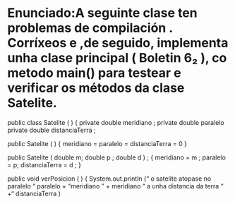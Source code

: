 # Enunciado:A seguinte clase ten problemas de compilación . Corríxeos e ,de seguido, implementa unha clase principal ( Boletin 6₂ ), co metodo main() para testear e verificar os métodos da clase Satelite.

public class Satelite ( )   {
     private double meridiano ;
     private double paralelo
     private double distanciaTerra ;

 public Satelite ( ) {
  	meridiano = paralelo = distanciaTerra = 0 
}

public Satelite ( double m; double p ; double d ) ; {
	meridiano = m ;
	paralelo = p;
	distanciaTerra = d ;
}

public void verPosicion ( ) {
	System.out.println (“ o satelite atopase  no paralelo “ paralelo + “meridiano ” + meridiano “ a unha distancia da terra “ +“ distanciaTerra ) 
